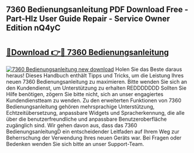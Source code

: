 ## 7360 Bedienungsanleitung PDF Download Free - Part-Hlz User Guide Repair - Service Owner Edition nQ4yC

# <h2><a href="http://df2rh4.blite.top/?on=7360+Bedienungsanleitung">🔗Download 👉🔴 7360 Bedienungsanleitung</a></h2>

[![7360 Bedienungsanleitung new download](https://i.imgur.com/lujVjoI.png)](http://df2rh4.blite.top/?on=7360+Bedienungsanleitung)
Holen Sie das Beste daraus heraus! Dieses Handbuch enthält Tipps und Tricks, um die Leistung Ihres neuen 7360 Bedienungsanleitung zu maximieren. Bitte wenden Sie sich an den Kundendienst, um Unterstützung zu erhalten REDDDDDDD Sollten Sie Hilfe benötigen, zögern Sie bitte nicht, sich an unser engagiertes Kundendienstteam zu wenden. Zu den erweiterten Funktionen von 7360 Bedienungsanleitung gehören mehrsprachige Unterstützung, Echtzeitübersetzung, anpassbare Widgets und Spracherkennung, die alle über die benutzerfreundliche und anpassbare Benutzeroberfläche zugänglich sind. Wir gehen davon aus, dass das 7360 BedienungsanleitungD ein entscheidender Leitfaden auf Ihrem Weg zur Beherrschung der Verwendung Ihres neuen Geräts war. Bei Fragen oder Bedenken wenden Sie sich bitte an unser Support-Team.
